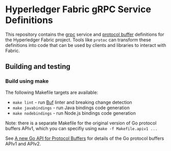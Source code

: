 # Hyperledger Fabric gRPC Service Definitions

This repository contains the [grpc] service and [protocol buffer][protobuf] definitions for the Hyperledger Fabric project.
Tools like `protoc` can transform these definitions into code that can be used by clients and libraries to interact with Fabric.

## Building and testing

### Build using make

The following Makefile targets are available:

- `make lint` - run [Buf] linter and breaking change detection
- `make javabindings` - run Java bindings code generation
- `make nodebindings` - run Node.js bindings code generation

Note: there is a separate Makefile for the original version of Go protocol buffers APIv1, which you can specifiy using `make -f Makefile.apiv1 ...`

See [A new Go API for Protocol Buffers][apiv2] for details of the Go protocol buffers APIv1 and APIv2.

[Buf]: https://github.com/bufbuild/buf
[grpc]: https://grpc.io/docs/guides/
[protobuf]: https://github.com/protocolbuffers/protobuf/
[apiv2]: https://go.dev/blog/protobuf-apiv2
